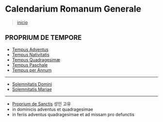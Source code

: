 # Calendarium Romanum Generale
> [inicio](./README.md)

## PROPRIUM DE TEMPORE
* [Tempus Adventus](./lc/LA.md)
* [Tempus Nativitatis](./lc/LN.md)
* [Tempus Quadragesimæ](./lc/LQ.md)
* [Tempus Paschale](./lc/LP.md)
* [Tempus per Annum](./lc/LH.md)

----

* [Solemnitatis Domini](./lc/LD.md)
* [Solemnitatis Mariae](./lc/LM.md)

----
* [Proprium de Sanctis](./lc/SS.md) 성인 고유
* in dominicis adventus et quadragesimae  
* in feriis adventus quadragesimae et ad missam pro defunctis


